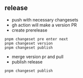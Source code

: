## release

- push with necessary changesets
- gh action will make a version PR
- create prerelease

```
pnpm changeset pre enter next
pnpm changeset version
pnpm changeset publish
```

- merge version pr and pull
- publish release

```
pnpm changeset publish
```

